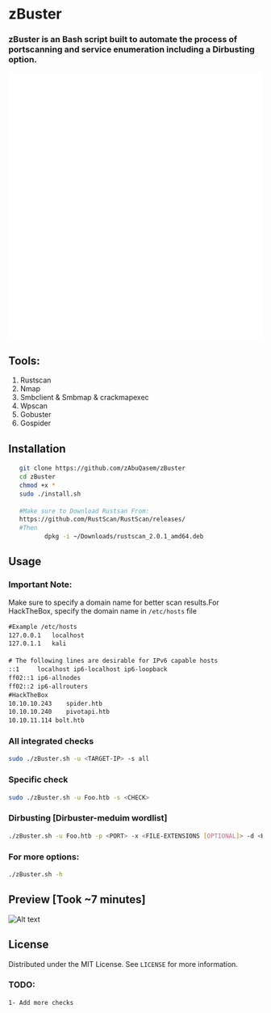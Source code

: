

# zBuster

### zBuster is an Bash script built to automate the process of portscanning and service enumeration including a Dirbusting option.
![Alt text](https://github.com/zAbuQasem/zBuster/blob/main/Screenshots/zbuster.svg)

## Tools:
 <ol>
    <li><div>Rustscan</a></li>
   <li><div>Nmap</a></li>
    <li><div>Smbclient & Smbmap & crackmapexec</a></li>
    <li><div>Wpscan</a></li>
    <li><div>Gobuster</a></li>
 <li><div>Gospider</a></li>
  </ol>

## Installation
```sh
   git clone https://github.com/zAbuQasem/zBuster
   cd zBuster
   chmod +x *
   sudo ./install.sh
   
   #Make sure to Download Rustsan From:
   https://github.com/RustScan/RustScan/releases/
   #Then
          dpkg -i ~/Downloads/rustscan_2.0.1_amd64.deb
   ```
<!-- USAGE EXAMPLES -->
## Usage
### Important Note:
Make sure to specify a domain name for better scan results.For HackTheBox, specify the domain name in `/etc/hosts` file
```txt
#Example /etc/hosts
127.0.0.1	localhost
127.0.1.1	kali

# The following lines are desirable for IPv6 capable hosts
::1     localhost ip6-localhost ip6-loopback
ff02::1 ip6-allnodes
ff02::2 ip6-allrouters
#HackTheBox
10.10.10.243	spider.htb
10.10.10.240	pivotapi.htb
10.10.11.114 bolt.htb
```

### All integrated checks
```sh
sudo ./zBuster.sh -u <TARGET-IP> -s all
```
### Specific check
```sh
sudo ./zBuster.sh -u Foo.htb -s <CHECK>
```
### Dirbusting [Dirbuster-meduim wordlist]
```sh
./zBuster.sh -u Foo.htb -p <PORT> -x <FILE-EXTENSIONS [OPTIONAL]> -d <HTTPS OR HTTP>  #Must be in this order or args.
```
### For more options:
```sh
./zBuster.sh -h
```
## Preview [Took ~7 minutes]
![Alt text](https://github.com/zAbuQasem/zBuster/blob/main/Screenshots/zbuster.gif)
  
## License

Distributed under the MIT License. See `LICENSE` for more information.

### TODO:
```sh
1- Add more checks
